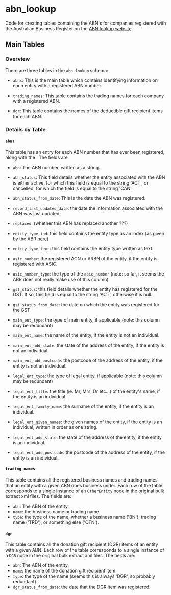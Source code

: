 # abn_lookup
Code for creating tables containing the ABN's for companies registered with the Australian Business Register on the [ABN lookup website](https://abr.business.gov.au/) 


## Main Tables

### Overview

There are three tables in the `abn_lookup` schema:

 - `abns`: This is the main table which contains identifying information on each entity with a registered ABN number.
 
 - `trading_names`: This table contains the trading names for each company with a registered ABN.
 
 - `dgr`: This table contains the names of the deductible gift recipient items for each ABN.
 
 
### Details by Table

#### `abns` 

This table has an entry for each ABN number that has ever been registered, along with the . The fields are

 - `abn`: The ABN number, written as a string.
 
 - `abn_status`: This field details whether the entity associated with the ABN is either active, for which this field is equal to the string 'ACT', or cancelled, for which the field is equal to the string 'CAN'.
 
  - `abn_status_from_date`: This is the date the ABN was registered.
  
  - `record_last_updated_date`: the date the information associated with the ABN was last updated.
  
  - `replaced`: (whether this ABN has replaced another ???)
  
  - `entity_type_ind`: this field contains the entity type as an index (as given by the ABR [here](https://abr.business.gov.au/Documentation/ReferenceData))
  
  - `entity_type_text`: this field contains the entity type written as text.
  
  - `asic_number`: the registered ACN or ARBN of the entity, if the entity is registered with ASIC.
  
  - `asic_number_type`: the type of the `asic_number` (note: so far, it seems the ABR does not really make use of this column)
 
  - `gst_status`: this field details whether the entity has registered for the GST. If so, this field is equal to the string 'ACT', otherwise it is null. 
  
  - `gst_status_from_date`: the date on which the entity was registered for the GST
  
  - `main_ent_type`: the type of main entity, if applicable (note: this column may be redundant)
 
  - `main_ent_name`: the name of the entity, if the entity is not an individual.
  
  - `main_ent_add_state`: the state of the address of the entity, if the entity is not an individual.
  
  - `main_ent_add_postcode`:  the postcode of the address of the entity, if the entity is not an individual.
 
  - `legal_ent_type`: the type of legal entity, if applicable (note: this column may be redundant)
 
  - `legal_ent_title`: the title (ie. Mr, Mrs, Dr etc...) of the entity's name, if the entity is an individual.
  
  - `legal_ent_family_name`: the surname of the entity, if the entity is an individual.
  
  - `legal_ent_given_names`: the given names of the entity, if the entity is an individual, written in order as one string.
  
  - `legal_ent_add_state`: the state of the address of the entity, if the entity is an individual.
  
  - `legal_ent_add_postcode`:  the postcode of the address of the entity, if the entity is an individual.
 
 
#### `trading_names` 
 
This table contains all the registered business names and trading names that an entity with a given ABN does business under. Each row of the table corresponds to a single instance of an `OtherEntity` node in the original bulk extract xml files. The fields are:

 - `abn`: The ABN of the entity.
 - `name`: the business name or trading name
 - `type`: the type of the name, whether a business name ('BN'), trading name ('TRD'), or something else ('OTN').
 
 
#### `dgr` 
 
This table contains all the donation gift recipient (DGR) items of an entity with a given ABN. Each row of the table corresponds to a single instance of a `DGR` node in the original bulk extract xml files. The fields are:

 - `abn`: The ABN of the entity.
 - `name`: the name of the donation gift recipient item.
 - `type`: the type of the name (seems this is always 'DGR', so probably redundant).
 - `dgr_status_from_date`: the date that the DGR item was registered.
 
 
 
 
 
 